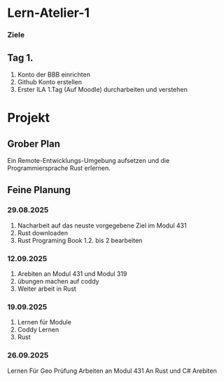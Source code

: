 # Lern-Atelier-1
### Ziele
## Tag 1.
1. Konto der BBB einrichten
2. Github Konto erstellen
3. Erster ILA 1.Tag (Auf Moodle) durcharbeiten und verstehen 

# Projekt
## Grober Plan 
 Ein Remote-Entwicklungs-Umgebung aufsetzen und die Programmiersprache Rust erlernen.
## Feine Planung
### 29.08.2025
1. Nacharbeit auf das neuste vorgegebene Ziel im Modul 431 
2. Rust downloaden
3. Rust Programing Book 1.2. bis 2 bearbeiten 
### 12.09.2025
1. Arebiten an Modul 431 und Modul 319
2. übungen machen auf coddy 
3. Weiter arbeit in Rust 
### 19.09.2025
1. Lernen für Module
2. Coddy Lernen
3. Rust
### 26.09.2025
Lernen Für Geo Prüfung
Arbeiten an Modul 431
An Rust und C# Arebiten
